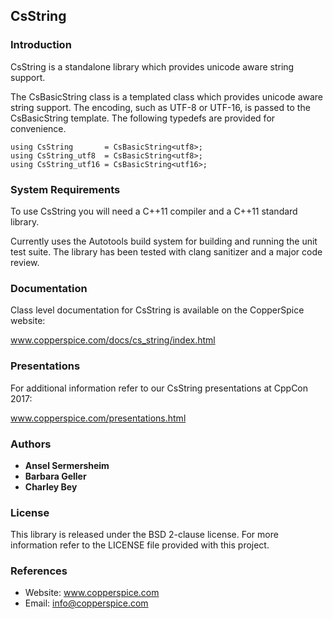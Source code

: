 ## CsString

### Introduction

CsString is a standalone library which provides unicode aware string support.

The CsBasicString class is a templated class which provides unicode aware string support. The encoding, such
as UTF-8 or UTF-16, is passed to the CsBasicString template. The following typedefs are provided for convenience.

    using CsString       = CsBasicString<utf8>;
    using CsString_utf8  = CsBasicString<utf8>;
    using CsString_utf16 = CsBasicString<utf16>;

### System Requirements

To use CsString you will need a C++11 compiler and a C++11 standard library.

Currently uses the Autotools build system for building and running the unit test suite.
The library has been tested with clang sanitizer and a major code review.


### Documentation

Class level documentation for CsString is available on the CopperSpice website:

www.copperspice.com/docs/cs_string/index.html


### Presentations

For additional information refer to our CsString presentations at CppCon 2017:

www.copperspice.com/presentations.html


### Authors

* **Ansel Sermersheim**
* **Barbara Geller**
* **Charley Bey**


### License

This library is released under the BSD 2-clause license. For more information refer to the
LICENSE file provided with this project.


### References

* Website: www.copperspice.com
* Email:   info@copperspice.com
